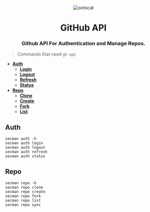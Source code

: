 <p align="center">
  <img alt="octocat" src="https://github.githubassets.com/images/icons/emoji/octocat.png" />
  <h1 align="center">GitHub API</h1>
  <h3 align="center">Github API For Authentication and Manage Repos.</h3>
</p>

> Commands that need `gh-api`

* [**Auth**](https://docs.secman.dev/guides/auth)
  - [**Login**](https://docs.secman.dev/guides/auth/login)
  - [**Logout**](https://docs.secman.dev/guides/auth/logout)
  - [**Refresh**](https://docs.secman.dev/guides/auth/refresh)
  - [**Status**](https://docs.secman.dev/guides/auth/status)
* [**Repo**](https://docs.secman.dev/guides/repo)
  - [**Clone**](https://docs.secman.dev/guides/repo/clone)
  - [**Create**](https://docs.secman.dev/guides/repo/create)
  - [**Fork**](https://docs.secman.dev/guides/repo/fork)
  - [**List**](https://docs.secman.dev/guides/repo/list)

## Auth

```
secman auth -h
secman auth login
secman auth logout
secman auth refresh
secman auth status
```

## Repo

```
secman repo -h
secman repo clone
secman repo create
secman repo fork
secman repo list
secman repo sync
```
